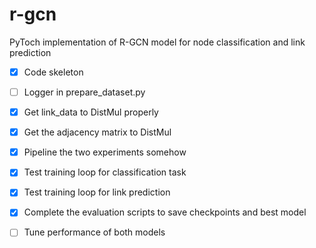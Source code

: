 # r-gcn
PyToch implementation of R-GCN model for node classification and link prediction

- [x] Code skeleton
- [ ] Logger in prepare_dataset.py
- [x] Get link_data to DistMul properly
- [x] Get the adjacency matrix to DistMul
- [x] Pipeline the two experiments somehow
- [x] Test training loop for classification task
- [x] Test training loop for link prediction
- [x] Complete the evaluation scripts to save checkpoints and best model

- [ ] Tune performance of both models
